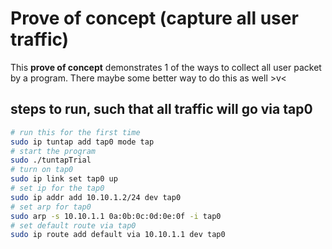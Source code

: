 # Prove of concept (capture all user traffic)
This **prove of concept** demonstrates 1 of the ways to collect all user packet by a program. There maybe some better way to do this as well >v<

## steps to run, such that all traffic will go via tap0
```sh
# run this for the first time
sudo ip tuntap add tap0 mode tap
# start the program
sudo ./tuntapTrial
# turn on tap0
sudo ip link set tap0 up
# set ip for the tap0
sudo ip addr add 10.10.1.2/24 dev tap0
# set arp for tap0
sudo arp -s 10.10.1.1 0a:0b:0c:0d:0e:0f -i tap0
# set default route via tap0
sudo ip route add default via 10.10.1.1 dev tap0
```

